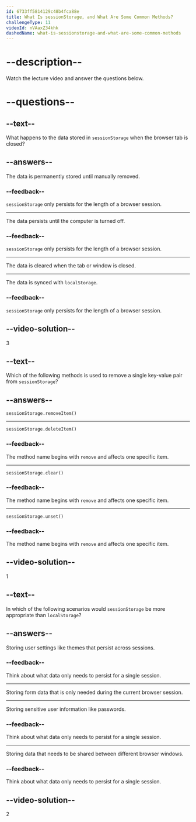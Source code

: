 ```yaml
---
id: 6733ff5814129c48b4fca88e
title: What Is sessionStorage, and What Are Some Common Methods?
challengeType: 11
videoId: nVAaxZ34khk
dashedName: what-is-sessionstorage-and-what-are-some-common-methods
---
```


# --description--

Watch the lecture video and answer the questions below.

# --questions--

## --text--

What happens to the data stored in `sessionStorage` when the browser tab is closed?

## --answers--

The data is permanently stored until manually removed.

### --feedback--

`sessionStorage` only persists for the length of a browser session.

---

The data persists until the computer is turned off.

### --feedback--

`sessionStorage` only persists for the length of a browser session.

---

The data is cleared when the tab or window is closed.

---

The data is synced with `localStorage`.

### --feedback--

`sessionStorage` only persists for the length of a browser session.

## --video-solution--

3

## --text--

Which of the following methods is used to remove a single key-value pair from `sessionStorage`?

## --answers--

`sessionStorage.removeItem()`

---

`sessionStorage.deleteItem()`

### --feedback--

The method name begins with `remove` and affects one specific item.

---

`sessionStorage.clear()`

### --feedback--

The method name begins with `remove` and affects one specific item.

---

`sessionStorage.unset()`

### --feedback--

The method name begins with `remove` and affects one specific item.

## --video-solution--

1

## --text--

In which of the following scenarios would `sessionStorage` be more appropriate than `localStorage`?

## --answers--

Storing user settings like themes that persist across sessions.

### --feedback--

Think about what data only needs to persist for a single session.

---

Storing form data that is only needed during the current browser session.

---

Storing sensitive user information like passwords.

### --feedback--

Think about what data only needs to persist for a single session.

---

Storing data that needs to be shared between different browser windows.

### --feedback--

Think about what data only needs to persist for a single session.

## --video-solution--

2
